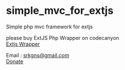 # simple_mvc_for_extjs

Simple php mvc framework for extjs

please buy ExtJS Php Wrapper on codecanyon<br>
<a href="https://codecanyon.net/item/extjs-easy-php-wrapper/4265716">Extjs Wrapper</a> <br>

Email : srkgns@gmail.com <br>
<a href="">Donate</a> <br>
